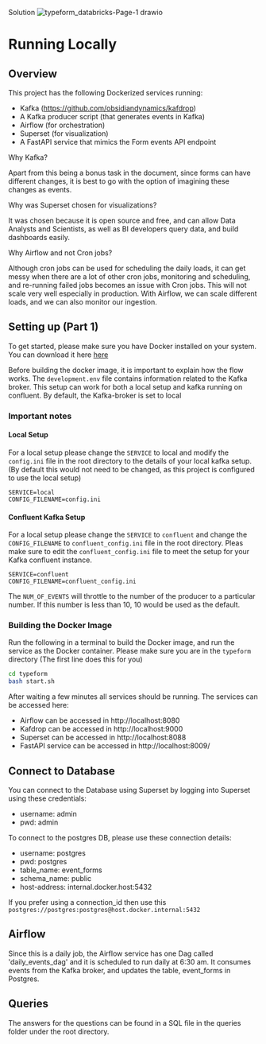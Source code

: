 Solution
![typeform_databricks-Page-1 drawio](https://user-images.githubusercontent.com/5692718/202158443-a832e06f-9fcb-43c8-b7fb-bc592011c33a.png)

# Running Locally

## Overview
This project has the following Dockerized services running:
 - Kafka (https://github.com/obsidiandynamics/kafdrop)
 - A Kafka producer script (that generates events in Kafka)
 - Airflow (for orchestration)
 - Superset (for visualization)
 - A FastAPI service that mimics the Form events API endpoint

 Why Kafka?

 Apart from this being a bonus task in the document, since forms can have different changes, it is best to go with the option of imagining these changes as events.

 Why was Superset chosen for visualizations?

 It was chosen because it is open source and free, and can allow Data Analysts and Scientists, as well as BI developers query data, and build dashboards easily.

 Why Airflow and not Cron jobs?

 Although cron jobs can be used for scheduling the daily loads, it can get messy when there are a lot of other cron jobs, monitoring and scheduling, and re-running failed jobs becomes an issue with Cron jobs. This will not scale very well especially in production. With Airflow, we can scale different loads, and we can also monitor our ingestion.

## Setting up (Part 1)

To get started, please make sure you have Docker installed on your system. You can download it here [here](https://docs.docker.com/get-docker/)


Before building the docker image, it is important to explain how the flow works. The `development.env` file contains information related to the Kafka broker. This setup can work for both a local setup and kafka running on confluent. By default, the Kafka-broker is set to local

### Important notes

#### Local Setup
For a local setup please change the `SERVICE` to local and modify the `config.ini` file in the root directory to the details of your local kafka setup. (By default this would not need to be changed, as this project is configured to use the local setup)

```
SERVICE=local
CONFIG_FILENAME=config.ini
```
#### Confluent Kafka Setup
For a local setup please change the `SERVICE` to `confluent` and change the `CONFIG_FILENAME` to `confluent_config.ini` file in the root directory. Pleas make sure to edit the `confluent_config.ini` file to meet the setup for your Kafka confluent instance.

```
SERVICE=confluent
CONFIG_FILENAME=confluent_config.ini
```

The `NUM_OF_EVENTS` will throttle to the number of the producer to a particular number. If this number is less than 10, 10 would be used as the default.

### Building the Docker Image

Run the following in a terminal to build the Docker image, and run the service as the Docker container. Please make sure you are in the `typeform` directory (The first line does this for you)

```sh
cd typeform
bash start.sh
```
After waiting a few minutes all services should be running. The services can be accessed here:

 - Airflow can be accessed in http://localhost:8080
 - Kafdrop can be accessed in http://localhost:9000
 - Superset can be accessed in http://localhost:8088
 - FastAPI service can be accessed in http://localhost:8009/

## Connect to Database
You can connect to the Database using Superset by logging into Superset using these credentials:
- username: admin
- pwd: admin

To connect to the postgres DB, please use these  connection details:
- username: postgres
- pwd: postgres
- table_name: event_forms
- schema_name: public
- host-address: internal.docker.host:5432

If you prefer using a connection_id then use this `postgres://postgres:postgres@host.docker.internal:5432`

## Airflow
Since this is a daily job, the Airflow service has one Dag called 'daily_events_dag' and it is scheduled to run daily at 6:30 am. It consumes events from the Kafka broker, and updates the table, event_forms in Postgres.

## Queries
The answers for the questions can be found in a SQL file in the queries folder under the root directory.
